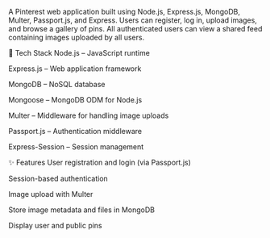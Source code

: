 A Pinterest web application built using Node.js, Express.js, MongoDB, Multer, Passport.js, and Express. Users can register, log in, upload images, and browse a gallery of pins.
All authenticated users can view a shared feed containing images uploaded by all users.

🔧 Tech Stack
Node.js – JavaScript runtime

Express.js – Web application framework

MongoDB – NoSQL database

Mongoose – MongoDB ODM for Node.js

Multer – Middleware for handling image uploads

Passport.js – Authentication middleware

Express-Session – Session management

✨ Features
User registration and login (via Passport.js)

Session-based authentication

Image upload with Multer

Store image metadata and files in MongoDB

Display user and public pins
